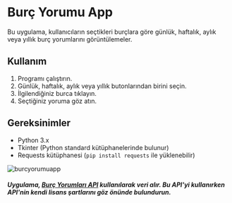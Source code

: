 # Burç Yorumu App

Bu uygulama, kullanıcıların seçtikleri burçlara göre günlük, haftalık, aylık veya yıllık burç yorumlarını görüntülemeler.

## Kullanım

1. Programı çalıştırın.
2. Günlük, haftalık, aylık veya yıllık butonlarından birini seçin.
3. İlgilendiğiniz burca tıklayın.
4. Seçtiğiniz yoruma göz atın.

## Gereksinimler

- Python 3.x
- Tkinter (Python standard kütüphanelerinde bulunur)
- Requests kütüphanesi (`pip install requests` ile yüklenebilir)
  
![burcyorumuapp](https://github.com/uurktk/BurcYorumuApp/assets/111447584/1a8bcaf2-854a-48ea-918a-826ee805935d)
  
##### Uygulama, [Burç Yorumları API](https://burc-yorumlari.vercel.app/) kullanılarak veri alır. Bu API'yi kullanırken API'nin kendi lisans şartlarını göz önünde bulundurun.
